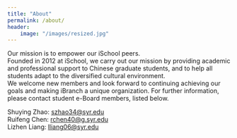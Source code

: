 ```yaml
---
title: "About"
permalink: /about/
header:
    image: "/images/resized.jpg"
---
```


Our mission is to empower our iSchool peers.   
Founded in 2012 at iSchool, we carry out our mission by providing academic and professional support to Chinese graduate students, and to help all students adapt to the diversified cultural environment.   
We welcome new members and look forward to continuing achieving our goals and making iBranch a unique organization. For further information, please contact student e-Board members, listed below.   


  
Shuying Zhao: szhao34@syr.edu    
Ruifeng Chen: rchen40@g.syr.edu     
Lizhen Liang: lliang06@syr.edu    
